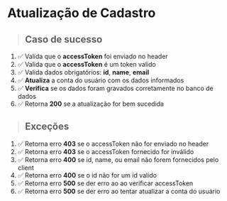 # Atualização de Cadastro

> ## Caso de sucesso

1. ✅ Valida que o **accessToken** foi enviado no header
2. ✅ Valida que o **accessToken** é um token valido
3. ✅ Valida dados obrigatórios: **id**, **name**, **email**
4. ✅ **Atualiza** a conta do usuário com os dados informados
5. ✅ **Verifica** se os dados foram gravados corretamente no banco de dados
6. ✅ Retorna **200** se a atualização for bem sucedida

> ## Exceções

1. ✅ Retorna erro **403** se o accessToken não for enviado no header
2. ✅ Retorna erro **403** se o accessToken fornecido for inválido
3. ✅ Retorna erro **400** se id, name, ou email não forem fornecidos pelo client
4. ✅ Retorna erro **400** se o id não for um id valido
5. ✅ Retorna erro **500** se der erro ao ao verificar accessToken
6. ✅ Retorna erro **500** se der erro ao tentar atualizar a conta do usuário
